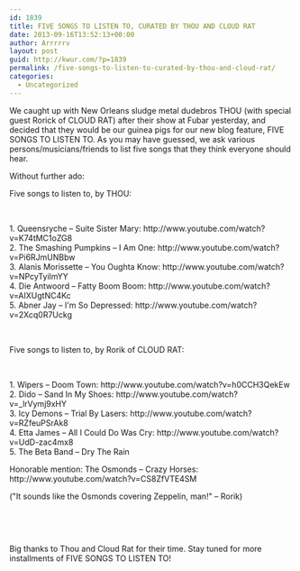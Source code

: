 ```yaml
---
id: 1839
title: FIVE SONGS TO LISTEN TO, CURATED BY THOU AND CLOUD RAT
date: 2013-09-16T13:52:13+00:00
author: Arrrrrv
layout: post
guid: http://kwur.com/?p=1839
permalink: /five-songs-to-listen-to-curated-by-thou-and-cloud-rat/
categories:
  - Uncategorized
---
```

<div class="pf-content">
  <p>
    We caught up with New Orleans sludge metal dudebros THOU (with special guest Rorick of CLOUD RAT) after their show at Fubar yesterday, and decided that they would be our guinea pigs for our new blog feature, FIVE SONGS TO LISTEN TO. As you may have guessed, we ask various persons/musicians/friends to list five songs that they think everyone should hear.
  </p>
  
  <p>
    Without further ado:
  </p>
  
  <p>
    Five songs to listen to, by THOU:
  </p>
  
  <p>
    &nbsp;
  </p>
  
  <p>
    1. Queensryche &#8211; Suite Sister Mary: http://www.youtube.com/watch?v=K74tMC1oZG8<br /> 2. The Smashing Pumpkins &#8211; I Am One: http://www.youtube.com/watch?v=Pi6RJmUNBbw<br /> 3. Alanis Morissette &#8211; You Oughta Know: http://www.youtube.com/watch?v=NPcyTyilmYY<br /> 4. Die Antwoord &#8211; Fatty Boom Boom: http://www.youtube.com/watch?v=AIXUgtNC4Kc<br /> 5. Abner Jay &#8211; I'm So Depressed: http://www.youtube.com/watch?v=2Xcq0R7Uckg
  </p>
  
  <p>
    &nbsp;
  </p>
  
  <p>
    Five songs to listen to, by Rorik of CLOUD RAT:
  </p>
  
  <p>
    &nbsp;
  </p>
  
  <p>
    1. Wipers &#8211; Doom Town: http://www.youtube.com/watch?v=h0CCH3QekEw<br /> 2. Dido &#8211; Sand In My Shoes: http://www.youtube.com/watch?v=_lrVymj9xHY<br /> 3. Icy Demons &#8211; Trial By Lasers: http://www.youtube.com/watch?v=RZfeuPSrAk8<br /> 4. Etta James &#8211; All I Could Do Was Cry: http://www.youtube.com/watch?v=UdD-zac4mx8<br /> 5. The Beta Band &#8211; Dry The Rain
  </p>
  
  <p>
    Honorable mention: The Osmonds &#8211; Crazy Horses: http://www.youtube.com/watch?v=CS8ZfVTE4SM
  </p>
  
  <p>
    ("It sounds like the Osmonds covering Zeppelin, man!" &#8211; Rorik)
  </p>
  
  <p>
    &nbsp;
  </p>
  
  <p>
    &nbsp;
  </p>
  
  <p>
    Big thanks to Thou and Cloud Rat for their time. Stay tuned for more installments of FIVE SONGS TO LISTEN TO!
  </p>
</div>